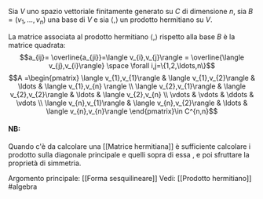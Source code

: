 Sia $V$ uno spazio vettoriale finitamente generato su $C$ di dimensione $n$, sia $B=(v_{1},\ldots,v_{n})$ una base di $V$ e sia $\langle , \rangle$ un prodotto hermitiano su $V$.

La matrice associata al prodotto hermitiano $\langle , \rangle$ rispetto  alla base $B$ è la matrice quadrata:$$a_{ij}= \overline{a_{ji}}=\langle v_{i},v_{j}\rangle = \overline{\langle v_{j},v_{i}\rangle} \space \forall i,j=\{1,2,\ldots,n\}$$
$$A  =\begin{pmatrix} \langle v_{1},v_{1}\rangle  & \langle v_{1},v_{2}\rangle  & \ldots & \langle v_{1},v_{n} \rangle \\ \langle v_{2},v_{1}\rangle  & \langle v_{2},v_{2}\rangle & \ldots & \langle v_{2},v_{n} \\ \vdots & \vdots & \ddots 
 & \vdots \\ \langle v_{n},v_{1}\rangle & \langle v_{n},v_{2}\rangle  & \ldots & \langle v_{n},v_{n}\rangle \end{pmatrix}\in C^{n,n}$$
#### NB:
Quando c'è da calcolare una [[Matrice hermitiana]] è sufficiente calcolare i prodotto sulla diagonale principale e quelli sopra di essa , e poi sfruttare la proprietà di simmetria.


Argomento principale: [[Forma sesquilineare]]
Vedi: [[Prodotto hermitiano]]
#algebra 